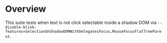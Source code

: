 # Overview

This suite tests when text is not click selectable inside a shadow DOM via
`--disable-blink-features=SelectionOnShadowDOMWithDelegatesFocus,MouseFocusFlatTreeParent`.
